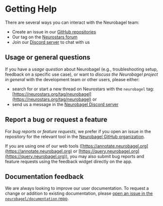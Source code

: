 # Getting Help

There are several ways you can interact with the Neurobagel team:

- Create an issue in our [GitHub repositories](https://github.com/neurobagel)
- Our tag on the [Neurostars forum](https://neurostars.org/tag/neurobagel)
- Join our [Discord server](https://discord.gg/BEXXgt3hXk) to chat with us

## Usage or general questions
If you have a _usage question_ about Neurobagel (e.g., troubleshooting setup, feedback on a specific use case), 
or want to _discuss the Neurobagel project in general_ with the development team or other users, 
please either:

- search for or start a new thread on Neurostars with the `neurobagel` tag: [https://neurostars.org/tag/neurobagel](https://neurostars.org/tag/neurobagel) or
- send us a message in the [Neurobagel Discord server](https://discord.gg/BEXXgt3hXk)

## Report a bug or request a feature
For _bug reports_ or _feature requests_, we prefer if you open an issue in the repository for the relevant tool in the [Neurobagel GitHub organization](https://github.com/neurobagel).

If you are using one of our web tools ([https://annotate.neurobagel.org](https://annotate.neurobagel.org) or [https://query.neurobagel.org](https://query.neurobagel.org)), 
you may also submit bug reports and feature requests using the feedback widget directly on the app.

## Documentation feedback
We are always looking to improve our user documentation.
To request a change or addition to existing documentation, please [open an issue in the `neurobagel/documentation` repo](https://github.com/neurobagel/documentation/issues).
